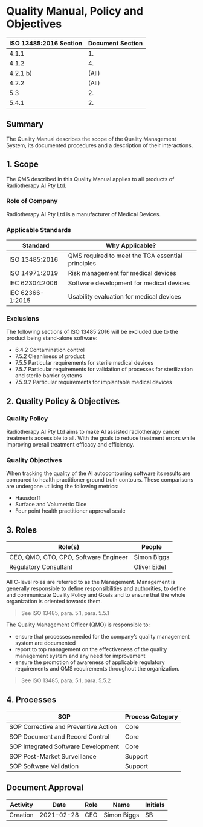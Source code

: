 # Quality Manual, Policy and Objectives

| ISO 13485:2016 Section | Document Section |
| ---------------------- | ---------------- |
| 4.1.1                  | 1.               |
| 4.1.2                  | 4.               |
| 4.2.1 b)               | (All)            |
| 4.2.2                  | (All)            |
| 5.3                    | 2.               |
| 5.4.1                  | 2.               |

## Summary

The Quality Manual describes the scope of the Quality Management System, its
documented procedures and a description of their interactions.

## 1. Scope

The QMS described in this Quality Manual applies to all products of
Radiotherapy AI Pty Ltd.

### Role of Company

Radiotherapy AI Pty Ltd is a manufacturer of Medical Devices.

### Applicable Standards

| Standard         | Why Applicable?                                   |
| ---------------- | ------------------------------------------------- |
| ISO 13485:2016   | QMS required to meet the TGA essential principles |
| ISO 14971:2019   | Risk management for medical devices               |
| IEC 62304:2006   | Software development for medical devices          |
| IEC 62366-1:2015 | Usability evaluation for medical devices          |

### Exclusions

The following sections of ISO 13485:2016 will be excluded due to the product
being stand-alone software:

- 6.4.2 Contamination control
- 7.5.2 Cleanliness of product
- 7.5.5 Particular requirements for sterile medical devices
- 7.5.7 Particular requirements for validation of processes for sterilization
  and sterile barrier systems
- 7.5.9.2 Particular requirements for implantable medical devices

## 2. Quality Policy & Objectives

### Quality Policy

Radiotherapy AI Pty Ltd aims to make AI assisted radiotherapy cancer treatments
accessible to all. With the goals to reduce treatment errors while improving
overall treatment efficacy and efficiency.

### Quality Objectives

When tracking the quality of the AI autocontouring software its
results are compared to health practitioner ground truth contours. These
comparisons are undergone utilising the following metrics:

- Hausdorff
- Surface and Volumetric Dice
- Four point health practitioner approval scale

## 3. Roles

| Role(s)                               | People       |
| ------------------------------------- | ------------ |
| CEO, QMO, CTO, CPO, Software Engineer | Simon Biggs  |
| Regulatory Consultant                 | Oliver Eidel |

All C-level roles are referred to as the Management. Management is generally
responsible to define responsibilities and authorities, to define and
communicate Quality Policy and Goals and to ensure that the whole organization
is oriented towards them.

> See ISO 13485, para. 5.1, para. 5.5.1

The Quality Management Officer (QMO) is responsible to:

- ensure that processes needed for the company’s quality management system are
  documented
- report to top management on the effectiveness of the quality management
  system and any need for improvement
- ensure the promotion of awareness of applicable regulatory requirements and
  QMS requirements throughout the organization.

> See ISO 13485, para. 5.1, para. 5.5.2

## 4. Processes

| SOP                                  | Process Category |
| ------------------------------------ | ---------------- |
| SOP Corrective and Preventive Action | Core             |
| SOP Document and Record Control      | Core             |
| SOP Integrated Software Development  | Core             |
| SOP Post-Market Surveillance         | Support          |
| SOP Software Validation              | Support          |

<!-- TODO: Look into filling in the above table based on the contents of a 'SOP' directory -->

## Document Approval

| Activity | Date       | Role | Name        | Initials |
| -------- | ---------- | ---- | ----------- | -------- |
| Creation | 2021-02-28 | CEO  | Simon Biggs | SB       |
